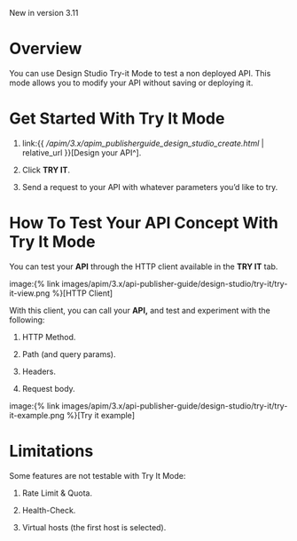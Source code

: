 <span class="label label-version">New in version 3.11</span>

# Overview

You can use Design Studio Try-it Mode to test a non deployed API. This
mode allows you to modify your API without saving or deploying it.

# Get Started With Try It Mode

1.  link:{{
    */apim/3.x/apim\_publisherguide\_design\_studio\_create.html* |
    relative\_url }}\[Design your API^\].

2.  Click **TRY IT**.

3.  Send a request to your API with whatever parameters you’d like to
    try.

# How To Test Your API Concept With Try It Mode

You can test your **API** through the HTTP client available in the **TRY
IT** tab.

image:{% link
images/apim/3.x/api-publisher-guide/design-studio/try-it/try-it-view.png
%}\[HTTP Client\]

With this client, you can call your **API,** and test and experiment
with the following:

1.  HTTP Method.

2.  Path (and query params).

3.  Headers.

4.  Request body.

image:{% link
images/apim/3.x/api-publisher-guide/design-studio/try-it/try-it-example.png
%}\[Try it example\]

# Limitations

Some features are not testable with Try It Mode:

1.  Rate Limit & Quota.

2.  Health-Check.

3.  Virtual hosts (the first host is selected).
